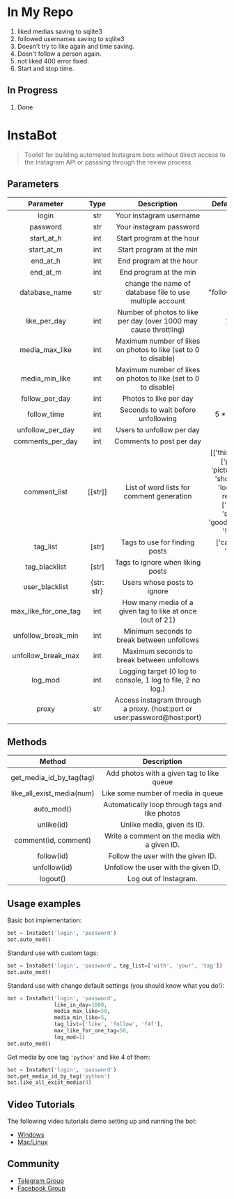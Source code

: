 # In My Repo
1. liked medias saving to sqlite3
1. followed usernames saving to sqlite3
1. Doesn't try to like again and time saving.
1. Dosn't follow a person again.
1. not liked 400 error fixed.
1. Start and stop time.

## In Progress
1. Done

# InstaBot

> Toolkit for building automated Instagram bots without direct access to the Instagram API or passsing through the review process.

## Parameters
| Parameter            | Type|                Description                           |        Default value             |
|:--------------------:|:---:|:----------------------------------------------------:|:--------------------------------:|
| login                | str | Your instagram username                              |      |
| password             | str | Your instagram password                              |      |
| start\_at\_h         | int | Start program at the hour                            | 0    |
| start\_at\_m         | int | Start program at the min                             | 0    |
| end\_at\_h           | int | End program at the hour                              | 23   |
| end\_at\_m           | int | End program at the min                               | 59   |
| database\_name       | str | change the name of database file to use multiple account | "follows\_db.db"   |
| like\_per\_day       | int | Number of photos to like per day (over 1000 may cause throttling) | 1000 |
| media\_max\_like     | int | Maximum number of likes on photos to like (set to 0 to disable) | 0    |
| media\_min\_like     | int | Maximum number of likes on photos to like (set to 0 to disable) | 0    |
| follow\_per\_day     | int | Photos to like per day                               | 0    |
| follow\_time         | int | Seconds to wait before unfollowing                   | 5 * 60 * 60 |
| unfollow\_per\_day   | int | Users to unfollow per day                            | 0    |
| comments\_per\_day   | int | Comments to post per day                             | 0    |
| comment\_list        | [[str]] | List of word lists for comment generation        | [['this', 'your'], ['photo', 'picture', 'pic', 'shot'], ['is', 'looks', 'is really'], ['great', 'super', 'good'], ['.', '...', '!', '!!']] |
| tag\_list            | [str] | Tags to use for finding posts                      | ['cat', 'car', 'dog'] |
| tag\_blacklist       | [str] | Tags to ignore when liking posts                   | [] |
| user\_blacklist      | {str: str} | Users whose posts to ignore                   | {} |
| max\_like\_for\_one_tag | int | How many media of a given tag to like at once (out of 21) | 5 |
| unfollow\_break\_min | int | Minimum seconds to break between unfollows           | 15 |
| unfollow\_break\_max | int | Maximum seconds to break between unfollows           | 30 |
| log_mod              | int | Logging target (0 log to console, 1 log to file, 2 no log.) | 0 |
| proxy                | str | Access instagram through a proxy. (host:port or user:password@host:port) | |

## Methods
| Method | Description |
|:------:|:-----------:|
| get\_media\_id\_by\_tag(tag) | Add photos with a given tag to like queue |
| like\_all\_exist\_media(num) | Like some number of media in queue |
| auto_mod() | Automatically loop through tags and like photos |
| unlike(id) | Unlike media, given its ID. |
| comment(id, comment) | Write a comment on the media with a given ID. |
| follow(id) | Follow the user with the given ID. |
| unfollow(id) | Unfollow the user with the given ID. |
| logout() | Log out of Instagram. |

## Usage examples
Basic bot implementation:
```py
bot = InstaBot('login', 'password')
bot.auto_mod()
```

Standard use with custom tags:
```py
bot = InstaBot('login', 'password', tag_list=['with', 'your', 'tag'])
bot.auto_mod()
```

Standard use with change default settings (you should know what you do!):
```py
bot = InstaBot('login', 'password',
               like_in_day=1000,
               media_max_like=50,
               media_min_like=5,
               tag_list=['like', 'follow', 'f4f'],
               max_like_for_one_tag=50,
               log_mod=1)
bot.auto_mod()
```

Get media by one tag `'python'` and like 4 of them:
```py
bot = InstaBot('login', 'password')
bot.get_media_id_by_tag('python')
bot.like_all_exist_media(4)
```

## Video Tutorials
The following video tutorials demo setting up and running the bot:
* [Windows](https://www.youtube.com/watch?v=V8P0UCrACA0)
* [Mac/Linux](https://www.youtube.com/watch?v=ASO-cZO6uqo)

## Community

- [Telegram Group](https://t.me/joinchat/DYKH-0G_8hsDDoN_iE8ZlA)
- [Facebook Group](https://www.facebook.com/groups/instabot/)
